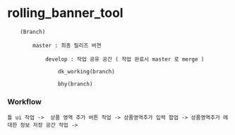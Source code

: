 # rolling_banner_tool

	
		(Branch)

			master : 최종 릴리즈 버젼 

				develop : 작업 공유 공간 ( 작업 완료시 master 로 merge )

					dk_working(branch)

					bhy(branch)

					



### Workflow

	틀 ui 작업 ->  상품 영역 추가 버튼 작업 -> 상품영역추가 입력 팝업 -> 상품영역추가 에대한 정보 저장 공간 작업 -> 
	

	

